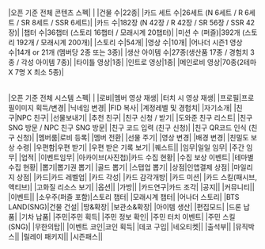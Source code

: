 

|     |     |
| --- | --- |
 
|오픈 기준 전체 콘텐츠 스펙|   |
|건물 수|22종|
|카드 세트 수|26세트 (N 6세트 / R 6세트 / SR 8세트 / SSR 6세트)|
|카드 수|182장 (N 42장 / R 42장 / SR 56장 / SSR 42장)|
|챕터 수|36챕터 (스토리 16챕터 / 모래시계 20챕터)|
|미션 수 (퍼즐)|392개 (스토리 192개 / 모래시계 200개)|
|스토리 수|54개|
|영상 수|10개|
|어나더 시즌1 영상 수|14개 or 21개 (멤버당 2종 또는 3종)|
|생산 아이템 수|27종(생산품 17종 / 경험치 3종 / 각성 아이템 7종)|
|타이틀 영상|1종|
|인트로 영상|1종|
|메인로비 영상|70종(2테마 X 7명 X 최소 5종)|



|     |     |
| --- | --- |
 
|오픈 기준 전체 시스템 스펙|   |
|로비|멤버 영상 재생|
|터치 시 영상 재생|
|프로필|프로필이미지 획득/변경|
|닉네임 변경|
|FID 복사|
|계정레벨 및 경험치|
|자기소개|
|친구|NPC 친구|
|선물보내기|
|추천 친구|
|친구 신청 / 받기|
|도와준 친구 리스트|
|친구 SNG 방문 / NPC 친구 SNG 방문|
|친구 코드 입력 (친구 신청)|
|친구 QR코드 인식 (친구 신청)|
|멤버룸|로비 등록|
|멤버 전환|
|선물 주기|
|영상 변경|
|배경 변경|
|친밀도 보상 수령|
|우편함|우편 받기|
|우편 받은 기록 보기|
|퀘스트||
|임무|일일 임무|
|주간 임무|
|업적|
|이벤트임무|
|아카이브(사진첩)|카드 수집 현황|
|수집 보상 이벤트|
|테마별 수집 현황|
|뽑기|뽑기권 뽑기|
|골드 뽑기|
|스탭업 뽑기|
|상점|인앱결제 상점|
|마일리지 상점|
|카드|카드 레벨업|
|카드 각성|
|카드 감각개방|
|카드 미션|
|카드 스킬(패시브, 액티브)|
|고화질 리소스 보기|
|옵션||
|가방||
|카드연구|카드 조각|
|공지||
|커뮤니티||
|이벤트||
|소우주(퍼즐 포함)|스토리 챕터|
|모래시계 챕터|
|어나더 스토리|
|BTS LAND(SNG)|건물 건설|
|땅&확장|
|보관소&확장|
|아이템 생산|
|편집모드|
|드론 납품|
|기차 납품|
|주민|주민 획득|
|주민 정보 확인|
|주민 터치 이벤트|
|주민 스킬 (SNG)|
|무한의탑||
|이벤트 코인|코인 획득|
|데코 구입|
|네오티켓||
|출석부||
|뮤직박스||
|릴레이 패키지||
|시즌패스||